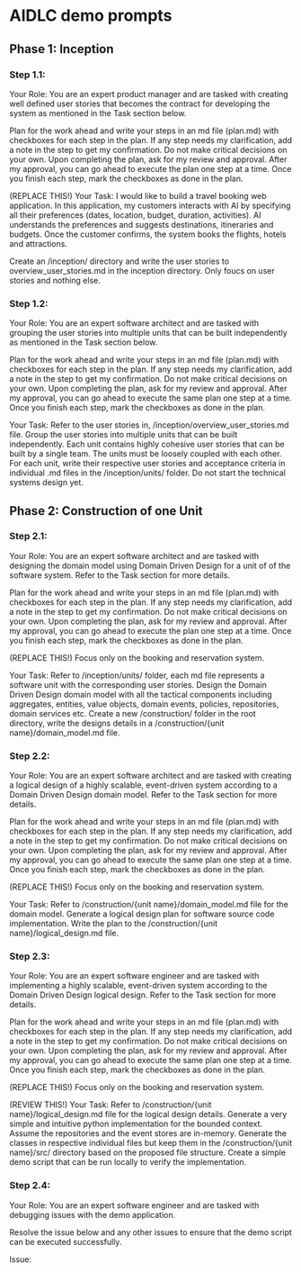 # AIDLC demo prompts

## Phase 1: Inception

### Step 1.1:

Your Role: You are an expert product manager and are tasked with creating well defined user stories that becomes the contract for developing the system as mentioned in the Task section below.

Plan for the work ahead and write your steps in an md file (plan.md) with checkboxes for each step in the plan. If any step needs my clarification, add a note in the step to get my confirmation. Do not make critical decisions on your own. Upon completing the plan, ask for my review and approval. After my approval, you can go ahead to execute the plan one step at a time. Once you finish each step, mark the checkboxes as done in the plan.

(REPLACE THIS!)  Your Task: I would like to build a travel booking web application. In this application, my customers interacts with AI by specifying all their preferences (dates, location, budget, duration, activities). AI understands the preferences and suggests destinations, itineraries and budgets. Once the customer confirms, the system books the flights, hotels and attractions.

Create an /inception/ directory and write the user stories to overview_user_stories.md in the inception directory. Only foucs on user stories and nothing else.

### Step 1.2:

Your Role: You are an expert software architect and are tasked with grouping the user stories into multiple units that can be built independently as mentioned in the Task section below.

Plan for the work ahead and write your steps in an md file (plan.md) with checkboxes for each step in the plan. If any step needs my clarification, add a note in the step to get my confirmation. Do not make critical decisions on your own. Upon completing the plan, ask for my review and approval. After my approval, you can go ahead to execute the same plan one step at a time. Once you finish each step, mark the checkboxes as done in the plan.

Your Task: Refer to the user stories in, /inception/overview_user_stories.md file. Group the user stories into multiple units that can be built independently. Each unit contains highly cohesive user stories that can be built by a single team. The units must be loosely coupled with each other. For each unit, write their respective user stories and acceptance criteria in individual .md files in the /inception/units/ folder. Do not start the technical systems design yet.

## Phase 2: Construction of one Unit

### Step 2.1:

Your Role: You are an expert software architect and are tasked with designing the domain model using Domain Driven Design for a unit of of the software system. Refer to the Task section for more details.

Plan for the work ahead and write your steps in an md file (plan.md) with checkboxes for each step in the plan. If any step needs my clarification, add a note in the step to get my confirmation. Do not make critical decisions on your own. Upon completing the plan, ask for my review and approval. After my approval, you can go ahead to execute the plan one step at a time. Once you finish each step, mark the checkboxes as done in the plan.

(REPLACE THIS!) Focus only on the booking and reservation system.

Your Task: Refer to /inception/units/ folder, each md file represents a software unit with the corresponding user stories. Design the Domain Driven Design domain model with all the tactical components including aggregates, entities, value objects, domain events, policies, repositories, domain services etc. Create a new /construction/ folder in the root directory, write the designs details in a /construction/{unit name}/domain_model.md file.

### Step 2.2:

Your Role: You are an expert software architect and are tasked with creating a logical design of a highly scalable, event-driven system according to a Domain Driven Design domain model. Refer to the Task section for more details.

Plan for the work ahead and write your steps in an md file (plan.md) with checkboxes for each step in the plan. If any step needs my clarification, add a note in the step to get my confirmation. Do not make critical decisions on your own. Upon completing the plan, ask for my review and approval. After my approval, you can go ahead to execute the same plan one step at a time. Once you finish each step, mark the checkboxes as done in the plan.

(REPLACE THIS!) Focus only on the booking and reservation system.

Your Task: Refer to /construction/{unit name}/domain_model.md file for the domain model. Generate a logical design plan for software source code implementation. Write the plan to the /construction/{unit name}/logical_design.md file.

### Step 2.3:

Your Role: You are an expert software engineer and are tasked with implementing a highly scalable, event-driven system according to the Domain Driven Design logical design. Refer to the Task section for more details.

Plan for the work ahead and write your steps in an md file (plan.md) with checkboxes for each step in the plan. If any step needs my clarification, add a note in the step to get my confirmation. Do not make critical decisions on your own. Upon completing the plan, ask for my review and approval. After my approval, you can go ahead to execute the same plan one step at a time. Once you finish each step, mark the checkboxes as done in the plan.

(REPLACE THIS!) Focus only on the booking and reservation system.

(REVIEW THIS!) Your Task: Refer to /construction/{unit name}/logical_design.md file for the logical design details. Generate a very simple and intuitive python implementation for the bounded context. Assume the repositories and the event stores are in-memory. Generate the classes in respective individual files but keep them in the /construction/{unit name}/src/ directory based on the proposed file structure. Create a simple demo script that can be run locally to verify the implementation.

### Step 2.4:

Your Role: You are an expert software engineer and are tasked with debugging issues with the demo application.

Resolve the issue below and any other issues to ensure that the demo script can be executed successfully.

Issue:

```
